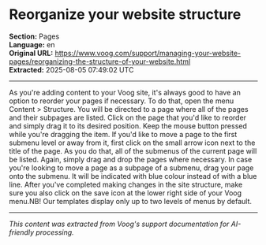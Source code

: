 # Reorganize your website structure

**Section:** Pages  
**Language:** en  
**Original URL:** https://www.voog.com/support/managing-your-website-pages/reorganizing-the-structure-of-your-website.html  
**Extracted:** 2025-08-05 07:49:02 UTC

---

As you're adding content to your Voog site, it's always good to have an option to reorder your pages if necessary.
To do that, open the menu Content > Structure. You will be directed to a page where all of the pages and their subpages are listed.
Click on the page that you'd like to reorder and simply drag it to its desired position. Keep the mouse button pressed while you're dragging the item.
If you'd like to move a page to the first submenu level or away from it, first click on the small arrow icon next to the title of the page. As you do that, all of the submenus of the current page will be listed. Again, simply drag and drop the pages where necessary.
In case you're looking to move a page as a subpage of a submenu, drag your page onto the submenu. It will be indicated with blue colour instead of with a blue line.
After you've completed making changes in the site structure, make sure you also click on the save icon at the lower right side of your Voog menu.NB! Our templates display only up to two levels of menus by default.

---

*This content was extracted from Voog's support documentation for AI-friendly processing.*
